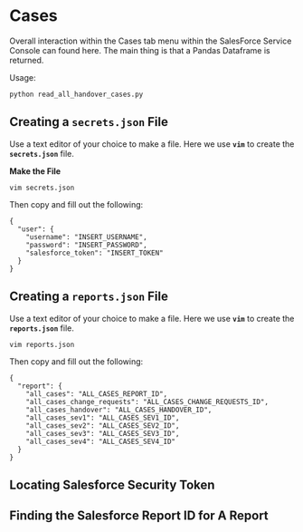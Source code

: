 # Cases
Overall interaction within the Cases tab menu within the SalesForce Service Console can found here. 
The main thing is that a Pandas Dataframe is returned. 

Usage:
```
python read_all_handover_cases.py 
```

## Creating a **`secrets.json`** File
Use a text editor of your choice to make a file. 
Here we use **`vim`** to create the **`secrets.json`** file. 

**Make the File**
```
vim secrets.json
```
Then copy and fill out the following:
```
{
  "user": {
    "username": "INSERT_USERNAME",
    "password": "INSERT_PASSWORD",
    "salesforce_token": "INSERT_TOKEN"
  }
}
```

## Creating a **`reports.json`** File 
Use a text editor of your choice to make a file. 
Here we use **`vim`** to create the **`reports.json`** file. 
```
vim reports.json
```

Then copy and fill out the following:
```
{
  "report": {
    "all_cases": "ALL_CASES_REPORT_ID",
    "all_cases_change_requests": "ALL_CASES_CHANGE_REQUESTS_ID",
    "all_cases_handover": "ALL_CASES_HANDOVER_ID",
    "all_cases_sev1": "ALL_CASES_SEV1_ID",
    "all_cases_sev2": "ALL_CASES_SEV2_ID",
    "all_cases_sev3": "ALL_CASES_SEV3_ID",
    "all_cases_sev4": "ALL_CASES_SEV4_ID"
  }
}
```
## Locating Salesforce Security Token

## Finding the Salesforce Report ID for A Report 
